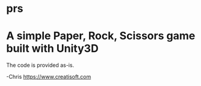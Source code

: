 # prs
A simple Paper, Rock, Scissors game built with Unity3D
======================================================
The code is provided as-is.


-Chris 
https://www.creatisoft.com
